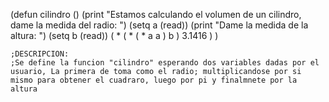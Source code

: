 (defun cilindro ()
	(print "Estamos calculando el volumen de un cilindro, dame la medida del radio: ")
	(setq a (read))
	(print "Dame la medida de la altura: ")
	(setq b (read))
	( * ( * ( * a a ) b ) 3.1416 )
	)

	;DESCRIPCION:
	;Se define la funcion "cilindro" esperando dos variables dadas por el usuario, La primera de toma como el radio; multiplicandose por si mismo para obtener el cuadraro, luego por pi y finalmnete por la altura